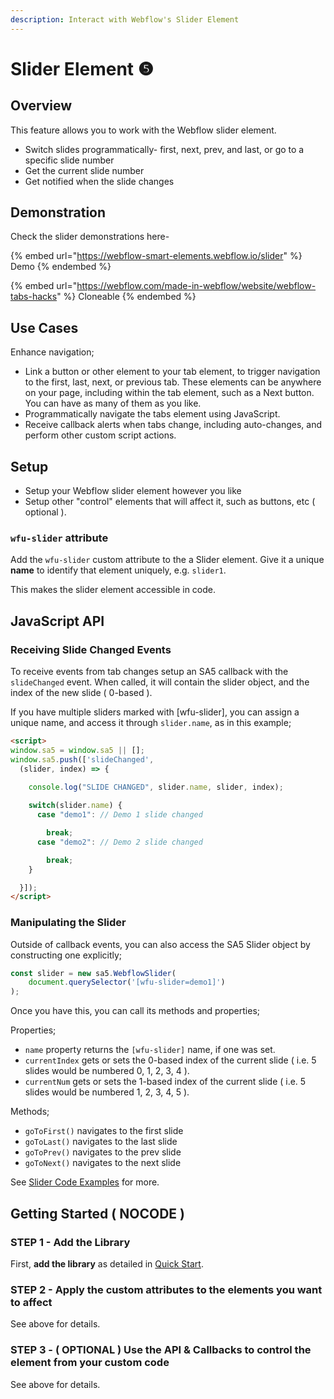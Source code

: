 ```yaml
---
description: Interact with Webflow's Slider Element
---
```


# Slider Element ❺

## Overview <a href="#display-captions-in-webflows-lightboxes" id="display-captions-in-webflows-lightboxes"></a>

This feature allows you to work with the Webflow slider element.

* Switch slides programmatically- first, next, prev, and last, or go to a specific slide number
* Get the current slide number
* Get notified when the slide changes

## Demonstration

Check the slider demonstrations here-&#x20;

{% embed url="https://webflow-smart-elements.webflow.io/slider" %}
Demo
{% endembed %}

{% embed url="https://webflow.com/made-in-webflow/website/webflow-tabs-hacks" %}
Cloneable
{% endembed %}

## Use Cases <a href="#usage-notes" id="usage-notes"></a>

Enhance navigation;&#x20;

* Link a button or other element to your tab element, to trigger navigation to the first, last, next, or previous tab. These elements can be anywhere on your page, including within the tab element, such as a Next button. You can have as many of them as you like.&#x20;
* Programmatically navigate the tabs element using JavaScript.&#x20;
* Receive callback alerts when tabs change, including auto-changes, and perform other custom script actions.&#x20;

## Setup <a href="#prepare-your-collection-list" id="prepare-your-collection-list"></a>

* Setup your Webflow slider element however you like
* Setup other "control" elements that will affect it, such as buttons, etc ( optional ).&#x20;

### `wfu-slider` attribute <a href="#wfu-lightbox-captions-attribute" id="wfu-lightbox-captions-attribute"></a>

Add the `wfu-slider` custom attribute to the a Slider element. Give it a unique **name** to identify that element uniquely, e.g. `slider1`.&#x20;

This makes the slider element accessible in code.

## JavaScript API

### Receiving Slide Changed Events

To receive events from tab changes setup an SA5 callback with the `slideChanged` event. When called, it will contain the slider object, and the index of the new slide ( 0-based ).&#x20;

If you have multiple sliders marked with \[wfu-slider], you can assign a unique name, and access it through `slider.name`, as in this example;&#x20;

```html
<script>
window.sa5 = window.sa5 || [];
window.sa5.push(['slideChanged', 
  (slider, index) => {
    
    console.log("SLIDE CHANGED", slider.name, slider, index); 

    switch(slider.name) {
      case "demo1": // Demo 1 slide changed

        break;
      case "demo2": // Demo 2 slide changed

        break;
    }

  }]); 
</script>
```

### Manipulating the Slider <a href="#wfu-lightbox-captions-attribute" id="wfu-lightbox-captions-attribute"></a>

Outside of callback events, you can also access the SA5 Slider object by constructing one explicitly;

```javascript
const slider = new sa5.WebflowSlider(
    document.querySelector('[wfu-slider=demo1]')
);
```

Once you have this, you can call its methods and properties;

Properties;

* `name` property returns the `[wfu-slider]` name, if one was set.
* `currentIndex` gets or sets the 0-based index of the current slide ( i.e. 5 slides would be numbered 0, 1, 2, 3, 4 ).
* `currentNum` gets or sets the 1-based index of the current slide ( i.e. 5 slides would be numbered 1, 2, 3, 4, 5 ).&#x20;

Methods;&#x20;

* `goToFirst()` navigates to the first slide
* `goToLast()` navigates to the last slide
* `goToPrev()` navigates to the prev slide
* `goToNext()` navigates to the next slide

See [Slider Code Examples](slider-code-examples.md) for more.&#x20;

## Getting Started ( NOCODE ) <a href="#getting-started-nocode" id="getting-started-nocode"></a>

### STEP 1 - Add the Library <a href="#step-1---add-the-library" id="step-1---add-the-library"></a>

First, **add the library** as detailed in [Quick Start](../quick-start.md).

### STEP 2 - Apply the custom attributes to the elements you want to affect <a href="#step-2---apply-the-custom-attributes-to-the-elements-you-want-to-affect" id="step-2---apply-the-custom-attributes-to-the-elements-you-want-to-affect"></a>

See above for details.

### STEP 3 - ( OPTIONAL ) Use the API & Callbacks to control the element from your custom code

See above for details.





